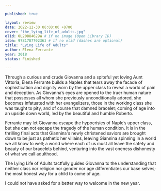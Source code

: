 ```yaml
---

published: true

layout: review
date: 2022-12-30 00:00:00 +0700
cover: "the_lying_life_of_adults.jpg"
olid: OL20884629W # if no image (Open Library ID)
isbn: 9781787702363 # if no olid (dashes are optional)
title: "Lying Life of Adults"
author: Elena Ferrante
year: 2018
status: Finished 

---
```


Through a curious and crude Giovanna and a spiteful yet loving Aunt Vittoria, Elena Ferrante builds a Naples that tears away the facade of sophistication and dignity worn by the upper class to reveal a world of pain and deception. As Giovanna’s eyes are opened to the truer human nature that possesses all whom she previously unconditionally adored, she becomes infatuated with her evangelizers, those in the working class she was taught to pity, and of course that damned bracelet; coming of age into an upside down world, led by the beautiful and humble Roberto.

Ferrante may let Giovanna escape the hypocrisies of Naple’s upper class, but she can not escape the tragedy of the human condition. It is in the thrilling final acts that Giannina's newly christened saviors are brought down to be just as pathetic her villains, leaving Giannina spinning in a world we all know to well; a world where each of us must all leave the safety and beauty of our bracelets behind, venturing into the vast oneness dishonesty of what we call adulthood.

The Lying Life of Adults tactfully guides Giovanna to the understanding that neither class nor religion nor gender nor age differentiates our base selves; the most honest way for a child to come of age. 

I could not have asked for a better way to welcome in the new year.

